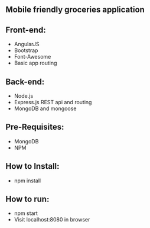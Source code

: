 ## Mobile friendly groceries application

## Front-end:
- AngularJS
- Bootstrap
- Font-Awesome
- Basic app routing

## Back-end:
- Node.js
- Express.js REST api and routing
- MongoDB and mongoose

## Pre-Requisites:
- MongoDB
- NPM

## How to Install:
- npm install

## How to run:
- npm start
- Visit localhost:8080 in browser